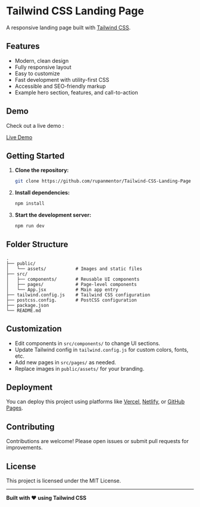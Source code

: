 # Tailwind CSS Landing Page

A responsive landing page built with [Tailwind CSS](https://tailwindcss.com/).

## Features

- Modern, clean design
- Fully responsive layout
- Easy to customize
- Fast development with utility-first CSS
- Accessible and SEO-friendly markup
- Example hero section, features, and call-to-action

## Demo

Check out a live demo :

[Live Demo](https://bespoke-strudel-acf694.netlify.app/)

## Getting Started

1. **Clone the repository:**
    ```bash
    git clone https://github.com/rupanmentor/Tailwind-CSS-Landing-Page
    ```
2. **Install dependencies:**
    ```bash
    npm install
    ```
3. **Start the development server:**
    ```bash
    npm run dev
    ```

## Folder Structure

```
.
├── public/
│   └── assets/           # Images and static files
├── src/
│   ├── components/       # Reusable UI components
│   ├── pages/            # Page-level components
│   └── App.jsx           # Main app entry
├── tailwind.config.js    # Tailwind CSS configuration
├── postcss.config.       # PostCSS configuration
├── package.json
└── README.md
```

## Customization

- Edit components in `src/components/` to change UI sections.
- Update Tailwind config in `tailwind.config.js` for custom colors, fonts, etc.
- Add new pages in `src/pages/` as needed.
- Replace images in `public/assets/` for your branding.

## Deployment

You can deploy this project using platforms like [Vercel](https://vercel.com/), [Netlify](https://www.netlify.com/), or [GitHub Pages](https://pages.github.com/).

## Contributing

Contributions are welcome! Please open issues or submit pull requests for improvements.

## License

This project is licensed under the MIT License.

---

**Built with ❤️ using Tailwind CSS**